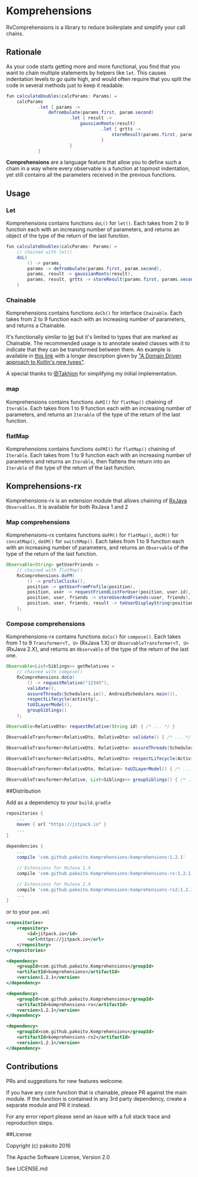 # Komprehensions

RxComprehensions is a library to reduce boilerplate and simplify your call chains.

## Rationale

As your code starts getting more and more functional, you find that you want to chain multiple statements by helpers like `let`. This causes indentation levels to go quite high, and would often require that you split the code in several methods just to keep it readable.

```java
fun calculateDoubles(calcParams: Params) =
    calcParams
            .let { params ->
                defrombulate(params.first, param.second)
                        .let { result ->
                            gaussianRoots(result)
                                    .let { grtts ->
                                        storeResult(params.first, params.second, result, grtts)
                                    }
                        }
            }
```

**Comprehensions** are a language feature that allow you to define such a chain in a way where every observable is a function at topmost indentation, yet still contains all the parameters received in the previous functions.

## Usage

### Let

Komprehensions contains functions `doL()` for `let()`. Each takes from 2 to 9 function each with an increasing number of parameters, and returns an object of the type of the return of the last function.

```java
fun calculateDoubles(calcParams: Params) =
    // chained with let()
    doL(
        () -> params,
        params -> defrombulate(params.first, param.second),
        params, result -> gaussianRoots(result),
        params, result, grtts -> storeResult(params.first, params.second, result, grtts)
    )
```

### Chainable

Komprehensions contains functions `doCh()` for interface `Chainable`. Each takes from 2 to 9 function each with an increasing number of parameters, and returns a Chainable.

It's functionally similar to [let](https://github.com/pakoito/Komprehensions#let) but it's limited to types that are marked as Chainable. The recommended usage is to annotate sealed classes with it to indicate that they can be transformed between them.
An example is available in [this link](https://gist.github.com/pakoito/8043a42c2381112753cfdaab128cdc49) with a longer description given by ["A Domain Driven approach to Kotlin's new types"](http://www.pacoworks.com/2016/10/03/new-talk-a-domain-driven-approach-to-kotlins-new-types-at-mobilization-2016/).

A special thanks to [@Takhion](https://github.com/Takhion) for simplifying my initial implementation.

### map

Komprehensions contains functions `doMI()` for `flatMap()` chaining of `Iterable`. Each takes from 1 to 9 function each with an increasing number of parameters, and returns an `Iterable` of the type of the return of the last function.

### flatMap

Komprehensions contains functions `doFMI()` for `flatMap()` chaining of `Iterable`. Each takes from 1 to 9 function each with an increasing number of parameters and returns an `Iterable`, then flattens the return into an `Iterable` of the type of the return of the last function.

## Komprehensions-rx

Komprehensions-rx is an extension module that allows chaining of [RxJava](https://github.com/ReactiveX/RxJava) `Observables`. It is available for both RxJava 1 and 2

### Map comprehensions

Komprehensions-rx contains functions `doFM()` for `flatMap()`, `doCM()` for `concatMap()`, `doSM()` for `switchMap()`. Each takes from 1 to 9 function each with an increasing number of parameters, and returns an `Observable` of the type of the return of the last function.

```java
Observable<String> getUserFriends =
    // chained with flatMap()
    RxComprehensions.doFM(
        () -> profileClicks(),
        position -> getUserFromProfile(position),
        position, user -> requestFriendListForUser(position, user.id),
        position, user, friends -> storeUserAndFriends(user, friends),
        position, user, friends, result -> toUserDisplayString(position, user, friends, result)
    );
```

### Compose comprehensions

Komprehensions-rx contains functions `doCo()` for `compose()`. Each takes from 1 to 9 `Transformer<T, U>` (RxJava 1.X) or `ObservableTransformer<T, U>` (RxJava 2.X), and returns an `Observable` of the type of the return of the last one.

```java
Observable<List<Siblings>> getRelatives =
    // chained with compose()
    RxComprehensions.doCo(
        () -> requestRelative("12345"),
        validate(),
        assureThreads(Schedulers.io(), AndroidSchedulers.main()),
        respectLifecycle(activity),
        toUILayerModel(),
        groupSiblings()
    );

Observable<RelativeDto> requestRelative(String id) { /* ... */ }

ObservableTransformer<RelativeDto, RelativeDto> validate() { /* ... */ }

ObservableTransformer<RelativeDto, RelativeDto> assureThreads(Scheduler in, Scheduler out) { /* ... */ }

ObservableTransformer<RelativeDto, RelativeDto> respectLifecycle(Activity activity) { /* ... */ }

ObservableTransformer<RelativeDto, Relative> toUILayerModel() { /* ... */ }

ObservableTransformer<Relative, List<Siblings>> groupSiblings() { /* ... */ }
```
##Distribution

Add as a dependency to your `build.gradle`
```groovy
repositories {
    ...
    maven { url "https://jitpack.io" }
    ...
}
    
dependencies {
    ...
    compile 'com.github.pakoito.Komprehensions:komprehensions:1.2.1'

    // Extensions for RxJava 1.X
    compile 'com.github.pakoito.Komprehensions:komprehensions-rx:1.2.1'

    // Extensions for RxJava 2.X
    compile 'com.github.pakoito.Komprehensions:komprehensions-rx2:1.2.1'
    ...
}
```
or to your `pom.xml`

```xml
<repositories>
    <repository>
        <id>jitpack.io</id>
        <url>https://jitpack.io</url>
    </repository>
</repositories>

<dependency>
    <groupId>com.github.pakoito.Komprehensions</groupId>
    <artifactId>komprehensions</artifactId>
    <version>1.2.1</version>
</dependency>

<dependency>
    <groupId>com.github.pakoito.Komprehensions</groupId>
    <artifactId>komprehensions-rx</artifactId>
    <version>1.2.1</version>
</dependency>

<dependency>
    <groupId>com.github.pakoito.Komprehensions</groupId>
    <artifactId>komprehensions-rx2</artifactId>
    <version>1.2.1</version>
</dependency>
```

## Contributions

PRs and suggestions for new features welcome.

If you have any core function that is chainable, please PR against the main module. If the function is contained in any 3rd party dependency, create a separate module and PR it instead.

For any error report please send an issue with a full stack trace and reproduction steps.

##License

Copyright (c) pakoito 2016

The Apache Software License, Version 2.0

See LICENSE.md
